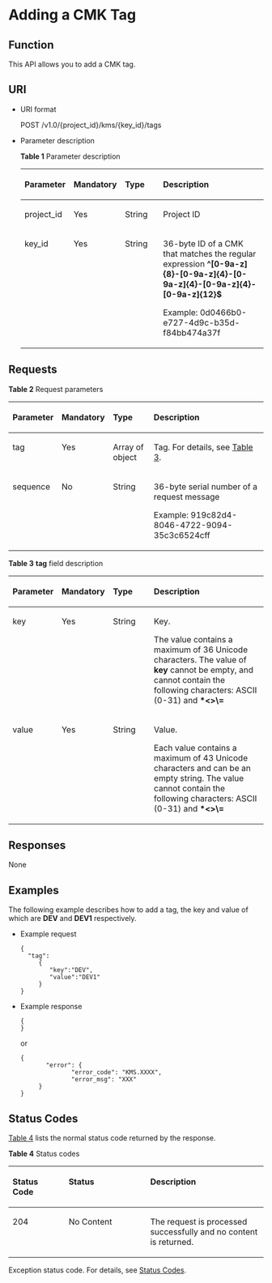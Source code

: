 # Adding a CMK Tag<a name="kms_02_0046"></a>

## Function<a name="en-us_topic_0112992283_section912191015404"></a>

This API allows you to add a CMK tag.

## URI<a name="en-us_topic_0112992283_section19957618204018"></a>

-   URI format

    POST /v1.0/\{project\_id\}/kms/\{key\_id\}/tags

-   Parameter description

    **Table  1**  Parameter description

    <a name="en-us_topic_0112992283_table17974014153316"></a>
    <table><thead align="left"><tr id="en-us_topic_0112992283_row3976714153316"><th class="cellrowborder" valign="top" width="17%" id="mcps1.2.5.1.1"><p id="en-us_topic_0112992283_p1577110425210"><a name="en-us_topic_0112992283_p1577110425210"></a><a name="en-us_topic_0112992283_p1577110425210"></a>Parameter</p>
    </th>
    <th class="cellrowborder" valign="top" width="16%" id="mcps1.2.5.1.2"><p id="en-us_topic_0112992283_p167751142326"><a name="en-us_topic_0112992283_p167751142326"></a><a name="en-us_topic_0112992283_p167751142326"></a>Mandatory</p>
    </th>
    <th class="cellrowborder" valign="top" width="17%" id="mcps1.2.5.1.3"><p id="en-us_topic_0112992283_p157711420214"><a name="en-us_topic_0112992283_p157711420214"></a><a name="en-us_topic_0112992283_p157711420214"></a>Type</p>
    </th>
    <th class="cellrowborder" valign="top" width="50%" id="mcps1.2.5.1.4"><p id="en-us_topic_0112992283_p1877644212217"><a name="en-us_topic_0112992283_p1877644212217"></a><a name="en-us_topic_0112992283_p1877644212217"></a>Description</p>
    </th>
    </tr>
    </thead>
    <tbody><tr id="en-us_topic_0112992283_row29761214103314"><td class="cellrowborder" valign="top" width="17%" headers="mcps1.2.5.1.1 "><p id="en-us_topic_0112992283_p338945184111"><a name="en-us_topic_0112992283_p338945184111"></a><a name="en-us_topic_0112992283_p338945184111"></a>project_id</p>
    </td>
    <td class="cellrowborder" valign="top" width="16%" headers="mcps1.2.5.1.2 "><p id="en-us_topic_0112992283_p917437134211"><a name="en-us_topic_0112992283_p917437134211"></a><a name="en-us_topic_0112992283_p917437134211"></a>Yes</p>
    </td>
    <td class="cellrowborder" valign="top" width="17%" headers="mcps1.2.5.1.3 "><p id="en-us_topic_0112992283_p98782051592"><a name="en-us_topic_0112992283_p98782051592"></a><a name="en-us_topic_0112992283_p98782051592"></a>String</p>
    </td>
    <td class="cellrowborder" valign="top" width="50%" headers="mcps1.2.5.1.4 "><p id="en-us_topic_0112992283_p103893514112"><a name="en-us_topic_0112992283_p103893514112"></a><a name="en-us_topic_0112992283_p103893514112"></a>Project ID</p>
    </td>
    </tr>
    <tr id="en-us_topic_0112992283_row997631410332"><td class="cellrowborder" valign="top" width="17%" headers="mcps1.2.5.1.1 "><p id="en-us_topic_0112992283_p33891452417"><a name="en-us_topic_0112992283_p33891452417"></a><a name="en-us_topic_0112992283_p33891452417"></a>key_id</p>
    </td>
    <td class="cellrowborder" valign="top" width="16%" headers="mcps1.2.5.1.2 "><p id="en-us_topic_0112992283_p20443118194218"><a name="en-us_topic_0112992283_p20443118194218"></a><a name="en-us_topic_0112992283_p20443118194218"></a>Yes</p>
    </td>
    <td class="cellrowborder" valign="top" width="17%" headers="mcps1.2.5.1.3 "><p id="en-us_topic_0112992283_p1890415514913"><a name="en-us_topic_0112992283_p1890415514913"></a><a name="en-us_topic_0112992283_p1890415514913"></a>String</p>
    </td>
    <td class="cellrowborder" valign="top" width="50%" headers="mcps1.2.5.1.4 "><p id="en-us_topic_0112992283_p1838925194110"><a name="en-us_topic_0112992283_p1838925194110"></a><a name="en-us_topic_0112992283_p1838925194110"></a>36-byte ID of a CMK that matches the regular expression <span class="parmvalue" id="en-us_topic_0112992283_parmvalue80435593163333"><a name="en-us_topic_0112992283_parmvalue80435593163333"></a><a name="en-us_topic_0112992283_parmvalue80435593163333"></a><b>^[0-9a-z]{8}-[0-9a-z]{4}-[0-9a-z]{4}-[0-9a-z]{4}-[0-9a-z]{12}$</b></span></p>
    <p id="en-us_topic_0112992283_p1138935114119"><a name="en-us_topic_0112992283_p1138935114119"></a><a name="en-us_topic_0112992283_p1138935114119"></a>Example: 0d0466b0-e727-4d9c-b35d-f84bb474a37f</p>
    </td>
    </tr>
    </tbody>
    </table>


## Requests<a name="en-us_topic_0112992283_section141071427144114"></a>

**Table  2**  Request parameters

<a name="en-us_topic_0112992283_table11568102202317"></a>
<table><thead align="left"><tr id="en-us_topic_0112992283_row6568162292317"><th class="cellrowborder" valign="top" width="17%" id="mcps1.2.5.1.1"><p id="en-us_topic_0112992283_p22411085515"><a name="en-us_topic_0112992283_p22411085515"></a><a name="en-us_topic_0112992283_p22411085515"></a>Parameter</p>
</th>
<th class="cellrowborder" valign="top" width="16%" id="mcps1.2.5.1.2"><p id="en-us_topic_0112992283_p824111815512"><a name="en-us_topic_0112992283_p824111815512"></a><a name="en-us_topic_0112992283_p824111815512"></a>Mandatory</p>
</th>
<th class="cellrowborder" valign="top" width="17%" id="mcps1.2.5.1.3"><p id="en-us_topic_0112992283_p1024114817516"><a name="en-us_topic_0112992283_p1024114817516"></a><a name="en-us_topic_0112992283_p1024114817516"></a>Type</p>
</th>
<th class="cellrowborder" valign="top" width="50%" id="mcps1.2.5.1.4"><p id="en-us_topic_0112992283_p132419818518"><a name="en-us_topic_0112992283_p132419818518"></a><a name="en-us_topic_0112992283_p132419818518"></a>Description</p>
</th>
</tr>
</thead>
<tbody><tr id="en-us_topic_0112992283_row45681622122314"><td class="cellrowborder" valign="top" width="17%" headers="mcps1.2.5.1.1 "><p id="en-us_topic_0112992283_p1056892252318"><a name="en-us_topic_0112992283_p1056892252318"></a><a name="en-us_topic_0112992283_p1056892252318"></a>tag</p>
</td>
<td class="cellrowborder" valign="top" width="16%" headers="mcps1.2.5.1.2 "><p id="en-us_topic_0112992283_p192971138172319"><a name="en-us_topic_0112992283_p192971138172319"></a><a name="en-us_topic_0112992283_p192971138172319"></a>Yes</p>
</td>
<td class="cellrowborder" valign="top" width="17%" headers="mcps1.2.5.1.3 "><p id="en-us_topic_0112992283_p556842222317"><a name="en-us_topic_0112992283_p556842222317"></a><a name="en-us_topic_0112992283_p556842222317"></a>Array of object</p>
</td>
<td class="cellrowborder" valign="top" width="50%" headers="mcps1.2.5.1.4 "><p id="en-us_topic_0112992283_p156862211236"><a name="en-us_topic_0112992283_p156862211236"></a><a name="en-us_topic_0112992283_p156862211236"></a>Tag. For details, see <a href="#en-us_topic_0112992283_table1756962210239">Table 3</a>.</p>
</td>
</tr>
<tr id="en-us_topic_0112992283_row656473162623"><td class="cellrowborder" valign="top" width="17%" headers="mcps1.2.5.1.1 "><p id="en-us_topic_0112992283_p2243639162757"><a name="en-us_topic_0112992283_p2243639162757"></a><a name="en-us_topic_0112992283_p2243639162757"></a>sequence</p>
</td>
<td class="cellrowborder" valign="top" width="16%" headers="mcps1.2.5.1.2 "><p id="en-us_topic_0112992283_p23679401162757"><a name="en-us_topic_0112992283_p23679401162757"></a><a name="en-us_topic_0112992283_p23679401162757"></a>No</p>
</td>
<td class="cellrowborder" valign="top" width="17%" headers="mcps1.2.5.1.3 "><p id="en-us_topic_0112992283_p4386100291125"><a name="en-us_topic_0112992283_p4386100291125"></a><a name="en-us_topic_0112992283_p4386100291125"></a>String</p>
</td>
<td class="cellrowborder" valign="top" width="50%" headers="mcps1.2.5.1.4 "><p id="en-us_topic_0112992283_p38983337162757"><a name="en-us_topic_0112992283_p38983337162757"></a><a name="en-us_topic_0112992283_p38983337162757"></a>36-byte serial number of a request message</p>
<p id="en-us_topic_0112992283_p15305715162757"><a name="en-us_topic_0112992283_p15305715162757"></a><a name="en-us_topic_0112992283_p15305715162757"></a>Example: 919c82d4-8046-4722-9094-35c3c6524cff</p>
</td>
</tr>
</tbody>
</table>

**Table  3** **tag**  field description

<a name="en-us_topic_0112992283_table1756962210239"></a>
<table><thead align="left"><tr id="en-us_topic_0112992283_row16568132272312"><th class="cellrowborder" valign="top" width="17%" id="mcps1.2.5.1.1"><p id="en-us_topic_0112992283_p14301412358"><a name="en-us_topic_0112992283_p14301412358"></a><a name="en-us_topic_0112992283_p14301412358"></a>Parameter</p>
</th>
<th class="cellrowborder" valign="top" width="16%" id="mcps1.2.5.1.2"><p id="en-us_topic_0112992283_p1143081214518"><a name="en-us_topic_0112992283_p1143081214518"></a><a name="en-us_topic_0112992283_p1143081214518"></a>Mandatory</p>
</th>
<th class="cellrowborder" valign="top" width="17%" id="mcps1.2.5.1.3"><p id="en-us_topic_0112992283_p2430912359"><a name="en-us_topic_0112992283_p2430912359"></a><a name="en-us_topic_0112992283_p2430912359"></a>Type</p>
</th>
<th class="cellrowborder" valign="top" width="50%" id="mcps1.2.5.1.4"><p id="en-us_topic_0112992283_p1743015125511"><a name="en-us_topic_0112992283_p1743015125511"></a><a name="en-us_topic_0112992283_p1743015125511"></a>Description</p>
</th>
</tr>
</thead>
<tbody><tr id="en-us_topic_0112992283_row135691122122311"><td class="cellrowborder" valign="top" width="17%" headers="mcps1.2.5.1.1 "><p id="en-us_topic_0112992283_p1256819224230"><a name="en-us_topic_0112992283_p1256819224230"></a><a name="en-us_topic_0112992283_p1256819224230"></a>key</p>
</td>
<td class="cellrowborder" valign="top" width="16%" headers="mcps1.2.5.1.2 "><p id="en-us_topic_0112992283_p2568322122312"><a name="en-us_topic_0112992283_p2568322122312"></a><a name="en-us_topic_0112992283_p2568322122312"></a>Yes</p>
</td>
<td class="cellrowborder" valign="top" width="17%" headers="mcps1.2.5.1.3 "><p id="en-us_topic_0112992283_p2025431171020"><a name="en-us_topic_0112992283_p2025431171020"></a><a name="en-us_topic_0112992283_p2025431171020"></a>String</p>
</td>
<td class="cellrowborder" valign="top" width="50%" headers="mcps1.2.5.1.4 "><p id="en-us_topic_0112992283_p3415153758"><a name="en-us_topic_0112992283_p3415153758"></a><a name="en-us_topic_0112992283_p3415153758"></a>Key.</p>
<p id="en-us_topic_0112992283_p15568922122310"><a name="en-us_topic_0112992283_p15568922122310"></a><a name="en-us_topic_0112992283_p15568922122310"></a>The value contains a maximum of 36 Unicode characters. The value of <strong id="en-us_topic_0112992283_b842352706204238"><a name="en-us_topic_0112992283_b842352706204238"></a><a name="en-us_topic_0112992283_b842352706204238"></a>key</strong> cannot be empty, and cannot contain the following characters: ASCII (0-31) and <strong id="en-us_topic_0112992283_b842352706152859_1"><a name="en-us_topic_0112992283_b842352706152859_1"></a><a name="en-us_topic_0112992283_b842352706152859_1"></a>*&lt;&gt;\=</strong></p>
</td>
</tr>
<tr id="en-us_topic_0112992283_row0569112232318"><td class="cellrowborder" valign="top" width="17%" headers="mcps1.2.5.1.1 "><p id="en-us_topic_0112992283_p15569522202313"><a name="en-us_topic_0112992283_p15569522202313"></a><a name="en-us_topic_0112992283_p15569522202313"></a>value</p>
</td>
<td class="cellrowborder" valign="top" width="16%" headers="mcps1.2.5.1.2 "><p id="en-us_topic_0112992283_p13569122214230"><a name="en-us_topic_0112992283_p13569122214230"></a><a name="en-us_topic_0112992283_p13569122214230"></a>Yes</p>
</td>
<td class="cellrowborder" valign="top" width="17%" headers="mcps1.2.5.1.3 "><p id="en-us_topic_0112992283_p142571713108"><a name="en-us_topic_0112992283_p142571713108"></a><a name="en-us_topic_0112992283_p142571713108"></a>String</p>
</td>
<td class="cellrowborder" valign="top" width="50%" headers="mcps1.2.5.1.4 "><p id="en-us_topic_0112992283_p113482615510"><a name="en-us_topic_0112992283_p113482615510"></a><a name="en-us_topic_0112992283_p113482615510"></a>Value.</p>
<p id="en-us_topic_0112992283_p1056942262319"><a name="en-us_topic_0112992283_p1056942262319"></a><a name="en-us_topic_0112992283_p1056942262319"></a>Each value contains a maximum of 43 Unicode characters and can be an empty string. The value cannot contain the following characters: ASCII (0-31) and <strong id="en-us_topic_0112992283_b842352706152859_3"><a name="en-us_topic_0112992283_b842352706152859_3"></a><a name="en-us_topic_0112992283_b842352706152859_3"></a>*&lt;&gt;\=</strong></p>
</td>
</tr>
</tbody>
</table>

## Responses<a name="en-us_topic_0112992283_section85549592421"></a>

None

## Examples<a name="en-us_topic_0112992283_section166631211114317"></a>

The following example describes how to add a tag, the key and value of which are  **DEV**  and  **DEV1**  respectively.

-   Example request

    ```
    {   
      "tag":
         {  
            "key":"DEV",
            "value":"DEV1"
         }
    }
    ```

-   Example response

    ```
    { 
    }
    ```

    or

    ```
    {    
           "error": {        
                  "error_code": "KMS.XXXX",        
                  "error_msg": "XXX"     
         } 
    }
    ```


## Status Codes<a name="en-us_topic_0112992283_section192111133389"></a>

[Table 4](#en-us_topic_0112992283_en-us_topic_0112992301_table3885195311010)  lists the normal status code returned by the response.

**Table  4**  Status codes

<a name="en-us_topic_0112992283_en-us_topic_0112992301_table3885195311010"></a>
<table><thead align="left"><tr id="en-us_topic_0112992283_en-us_topic_0112992301_row08858533011"><th class="cellrowborder" valign="top" width="22%" id="mcps1.2.4.1.1"><p id="en-us_topic_0112992283_en-us_topic_0112992301_p18885105310016"><a name="en-us_topic_0112992283_en-us_topic_0112992301_p18885105310016"></a><a name="en-us_topic_0112992283_en-us_topic_0112992301_p18885105310016"></a>Status Code</p>
</th>
<th class="cellrowborder" valign="top" width="32%" id="mcps1.2.4.1.2"><p id="en-us_topic_0112992283_en-us_topic_0112992301_p488513536011"><a name="en-us_topic_0112992283_en-us_topic_0112992301_p488513536011"></a><a name="en-us_topic_0112992283_en-us_topic_0112992301_p488513536011"></a>Status</p>
</th>
<th class="cellrowborder" valign="top" width="46%" id="mcps1.2.4.1.3"><p id="en-us_topic_0112992283_en-us_topic_0112992301_p188852531708"><a name="en-us_topic_0112992283_en-us_topic_0112992301_p188852531708"></a><a name="en-us_topic_0112992283_en-us_topic_0112992301_p188852531708"></a>Description</p>
</th>
</tr>
</thead>
<tbody><tr id="en-us_topic_0112992283_en-us_topic_0112992301_row6885125316018"><td class="cellrowborder" valign="top" width="22%" headers="mcps1.2.4.1.1 "><p id="en-us_topic_0112992283_en-us_topic_0112992301_p188851853102"><a name="en-us_topic_0112992283_en-us_topic_0112992301_p188851853102"></a><a name="en-us_topic_0112992283_en-us_topic_0112992301_p188851853102"></a>204</p>
</td>
<td class="cellrowborder" valign="top" width="32%" headers="mcps1.2.4.1.2 "><p id="en-us_topic_0112992283_en-us_topic_0112992301_p2123920113816"><a name="en-us_topic_0112992283_en-us_topic_0112992301_p2123920113816"></a><a name="en-us_topic_0112992283_en-us_topic_0112992301_p2123920113816"></a>No Content</p>
</td>
<td class="cellrowborder" valign="top" width="46%" headers="mcps1.2.4.1.3 "><p id="en-us_topic_0112992283_en-us_topic_0112992301_p151239205384"><a name="en-us_topic_0112992283_en-us_topic_0112992301_p151239205384"></a><a name="en-us_topic_0112992283_en-us_topic_0112992301_p151239205384"></a>The request is processed successfully and no content is returned.</p>
</td>
</tr>
</tbody>
</table>

Exception status code. For details, see  [Status Codes](status-codes.md#kms_02_0301).


